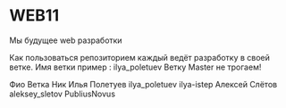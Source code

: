 # WEB11
Мы будущее web разработки


Как пользоваться репозиторием
каждый ведёт разработку в своей ветке. Имя ветки пример : ilya_poletuev
Ветку Master не трогаем!


Фио				Ветка		     Ник
Илья Полетуев   ilya_poletuev    ilya-istep
Алексей Слётов  aleksey_sletov   PubliusNovus

